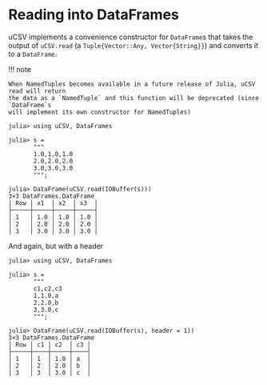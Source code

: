 # Reading into DataFrames

uCSV implements a convenience constructor for `DataFrame`s that takes the output of `uCSV.read`
(a `Tuple{Vector::Any, Vector{String}}`) and converts it to a `DataFrame`.

!!! note

    When NamedTuples becomes available in a future release of Julia, uCSV read will return
    the data as a `NamedTuple` and this function will be deprecated (since `DataFrame`s
    will implement its own constructor for NamedTuples)

```jldoctest
julia> using uCSV, DataFrames

julia> s =
       """
       1.0,1.0,1.0
       2.0,2.0,2.0
       3.0,3.0,3.0
       """;

julia> DataFrame(uCSV.read(IOBuffer(s)))
3×3 DataFrames.DataFrame
│ Row │ x1  │ x2  │ x3  │
├─────┼─────┼─────┼─────┤
│ 1   │ 1.0 │ 1.0 │ 1.0 │
│ 2   │ 2.0 │ 2.0 │ 2.0 │
│ 3   │ 3.0 │ 3.0 │ 3.0 │

```

And again, but with a header
```jldoctest
julia> using uCSV, DataFrames

julia> s =
       """
       c1,c2,c3
       1,1.0,a
       2,2.0,b
       3,3.0,c
       """;

julia> DataFrame(uCSV.read(IOBuffer(s), header = 1))
3×3 DataFrames.DataFrame
│ Row │ c1 │ c2  │ c3 │
├─────┼────┼─────┼────┤
│ 1   │ 1  │ 1.0 │ a  │
│ 2   │ 2  │ 2.0 │ b  │
│ 3   │ 3  │ 3.0 │ c  │

```

